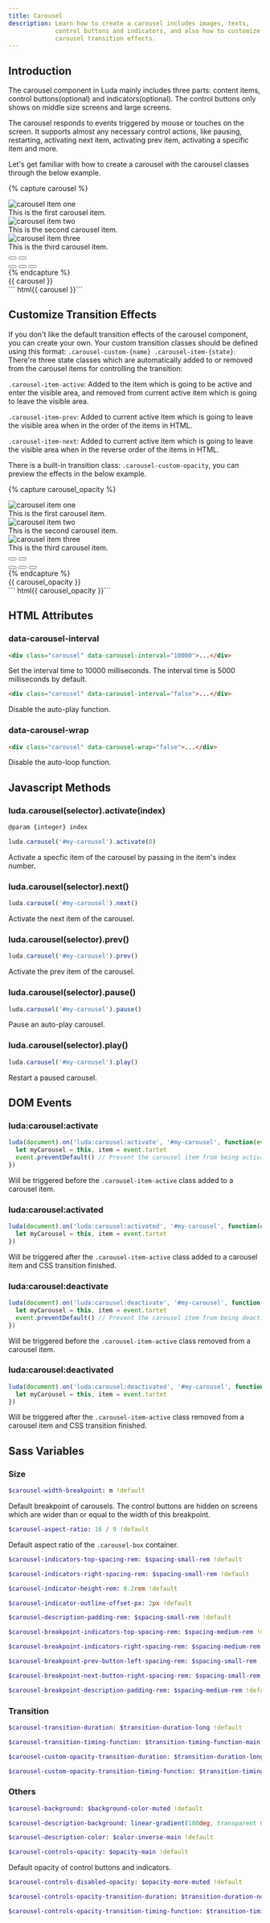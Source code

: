 ```yaml
---
title: Carousel
description: Learn how to create a carousel includes images, texts,
             control buttons and indicators, and also how to customize
             carousel transition effects.
---
```


## Introduction

The carousel component in Luda mainly includes three parts:
content items, control buttons(optional) and indicators(optional).
The control buttons only shows on middle size screens and
large screens.

The carousel responds to events triggered by
mouse or touches on the screen.
It supports almost any necessary control actions,
like pausing, restarting, activating next item, activating prev item,
activating a specific item and more.

Let's get familiar with how to create a carousel with the carousel classes
through the below example.

<!-- markdownlint-disable -->
{% capture carousel %}
<div class="carousel">
  <div class="carousel-box">
    <!-- A carousel item -->
    <div class="carousel-item">
      <!-- An image in the item -->
      <img class="carousel-figure" src="{{ '/assets/img/carousel1.jpg' | relative_url }}" alt="carousel item one">
      <!-- Some description texts in the item -->
      <div class="carousel-description">This is the first carousel item.</div>
    </div>
    <div class="carousel-item">
      <img class="carousel-figure" src="{{ '/assets/img/carousel2.jpg' | relative_url }}" alt="carousel item two">
      <div class="carousel-description">This is the second carousel item.</div>
    </div>
    <div class="carousel-item">
      <img class="carousel-figure" src="{{ '/assets/img/carousel3.jpg' | relative_url }}" alt="carousel item three">
      <div class="carousel-description">This is the third carousel item.</div>
    </div>
    <!-- The control buttons -->
    <button class="carousel-prev btn btn-text-light btn-ico"><i class="ico ico-left"></i></button>
    <button class="carousel-next btn btn-text-light btn-ico"><i class="ico ico-right"></i></button>
    <!-- The indicators -->
    <div class="carousel-indicators btns-x btns-margin">
      <button class="btn btn-small btn-light"></button>
      <button class="btn btn-small btn-light"></button>
      <button class="btn btn-small btn-light"></button>
    </div>
  </div>
</div>
{% endcapture %}
<div class="example">
  {{ carousel }}
</div>
``` html{{ carousel }}```
<!-- markdownlint-enable -->

## Customize Transition Effects

If you don't like the default transition effects of
the carousel component, you can create your own.
Your custom transition classes should be defined using this format:
`.carousel-custom-{name} .carousel-item-{state}`.
There're three state classes which are automatically added to
or removed from the carousel items for controlling the transition:

`.carousel-item-active`:
Added to the item which is going to be active
and enter the visible area,
and removed from current active item
which is going to leave the visible area.

`.carousel-item-prev`:
Added to current active item
which is going to leave the visible area
when in the order of the items in HTML.

`.carousel-item-next`:
Added to current active item
which is going to leave the visible area
when in the reverse order of the items in HTML.

There is a built-in transition class: `.carousel-custom-opacity`,
you can preview the effects in the below example.

<!-- markdownlint-disable -->
{% capture carousel_opacity %}
<div class="carousel carousel-custom-opacity">
  <div class="carousel-box">
    <div class="carousel-item">
      <img class="carousel-figure" src="{{ '/assets/img/carousel1.jpg' | relative_url }}" alt="carousel item one">
      <div class="carousel-description">This is the first carousel item.</div>
    </div>
    <div class="carousel-item">
      <img class="carousel-figure" src="{{ '/assets/img/carousel2.jpg' | relative_url }}" alt="carousel item two">
      <div class="carousel-description">This is the second carousel item.</div>
    </div>
    <div class="carousel-item">
      <img class="carousel-figure" src="{{ '/assets/img/carousel3.jpg' | relative_url }}" alt="carousel item three">
      <div class="carousel-description">This is the third carousel item.</div>
    </div>
    <button class="carousel-prev btn btn-text-light btn-ico"><i class="ico ico-left"></i></button>
    <button class="carousel-next btn btn-text-light btn-ico"><i class="ico ico-right"></i></button>
    <div class="carousel-indicators btns-x btns-margin">
      <button class="btn btn-small btn-light"></button>
      <button class="btn btn-small btn-light"></button>
      <button class="btn btn-small btn-light"></button>
    </div>
  </div>
</div>
{% endcapture %}
<div class="example">
  {{ carousel_opacity }}
</div>
``` html{{ carousel_opacity }}```
<!-- markdownlint-enable -->

## HTML Attributes

### data-carousel-interval

``` html
<div class="carousel" data-carousel-interval="10000">...</div>
```

Set the interval time to 10000 milliseconds.
The interval time is 5000 milliseconds by default.

``` html
<div class="carousel" data-carousel-interval="false">...</div>
```

Disable the auto-play function.

### data-carousel-wrap

``` html
<div class="carousel" data-carousel-wrap="false">...</div>
```

Disable the auto-loop function.

## Javascript Methods

### luda.carousel(selector).activate(index)

``` javascript
@param {integer} index
```

``` javascript
luda.carousel('#my-carousel').activate(0)
```

Activate a specfic item of the carousel by passing in the item's index number.

### luda.carousel(selector).next()

``` javascript
luda.carousel('#my-carousel').next()
```

Activate the next item of the carousel.

### luda.carousel(selector).prev()

``` javascript
luda.carousel('#my-carousel').prev()
```

Activate the prev item of the carousel.

### luda.carousel(selector).pause()

``` javascript
luda.carousel('#my-carousel').pause()
```

Pause an auto-play carousel.

### luda.carousel(selector).play()

``` javascript
luda.carousel('#my-carousel').play()
```

Restart a paused carousel.

## DOM Events

### luda:carousel:activate

``` javascript
luda(document).on('luda:carousel:activate', '#my-carousel', function(event){
  let myCarousel = this, item = event.tartet
  event.preventDefault() // Prevent the carousel item from being activated if necessary.
})
```

Will be triggered before the `.carousel-item-active` class added to a carousel item.

### luda:carousel:activated

``` javascript
luda(document).on('luda:carousel:activated', '#my-carousel', function(event){
  let myCarousel = this, item = event.tartet
})

```

Will be triggered after the `.carousel-item-active` class added
to a carousel item and CSS transition finished.

### luda:carousel:deactivate

``` javascript
luda(document).on('luda:carousel:deactivate', '#my-carousel', function(event){
  let myCarousel = this, item = event.tartet
  event.preventDefault() // Prevent the carousel item from being deactivated if necessary.
})
```

Will be triggered before the `.carousel-item-active` class removed from
a carousel item.

### luda:carousel:deactivated

``` javascript
luda(document).on('luda:carousel:deactivated', '#my-carousel', function(event){
  let myCarousel = this, item = event.tartet
})
```

Will be triggered after the `.carousel-item-active` class removed from
a carousel item and CSS transition finished.

## Sass Variables

### Size

``` sass
$carousel-width-breakpoint: m !default
```

Default breakpoint of carousels.
The control buttons are hidden on screens which are wider than
or equal to the width of this breakpoint.

``` sass
$carousel-aspect-ratio: 16 / 9 !default
```

Default aspect ratio of the `.carousel-box` container.

``` sass
$carousel-indicators-top-spacing-rem: $spacing-small-rem !default
```

``` sass
$carousel-indicators-right-spacing-rem: $spacing-small-rem !default
```

``` sass
$carousel-indicator-height-rem: 0.2rem !default
```

``` sass
$carousel-indicator-outline-offset-px: 2px !default
```

``` sass
$carousel-description-padding-rem: $spacing-small-rem !default
```

``` sass
$carousel-breakpoint-indicators-top-spacing-rem: $spacing-medium-rem !default
```

``` sass
$carousel-breakpoint-indicators-right-spacing-rem: $spacing-medium-rem !default
```

``` sass
$carousel-breakpoint-prev-button-left-spacing-rem: $spacing-small-rem !default
```

``` sass
$carousel-breakpoint-next-button-right-spacing-rem: $spacing-small-rem !default
```

``` sass
$carousel-breakpoint-description-padding-rem: $spacing-medium-rem !default
```

### Transition

``` sass
$carousel-transition-duration: $transition-duration-long !default
```

``` sass
$carousel-transition-timing-function: $transition-timing-function-main !default
```

``` sass
$carousel-custom-opacity-transition-duration: $transition-duration-long !default
```

<!-- markdownlint-disable -->
``` sass
$carousel-custom-opacity-transition-timing-function: $transition-timing-function-main !default
```
<!-- markdownlint-enable -->

### Others

``` sass
$carousel-background: $background-color-muted !default
```

<!-- markdownlint-disable -->
``` sass
$carousel-description-background: linear-gradient(180deg, transparent 0, rgba($background-color-dark, $opacity-most-muted) 2rem) !default
```
<!-- markdownlint-enable -->

``` sass
$carousel-description-color: $color-inverse-main !default
```

``` sass
$carousel-controls-opacity: $opacity-main !default
```

Default opacity of control buttons and indicators.

``` sass
$carousel-controls-disabled-opacity: $opacity-more-muted !default
```

``` sass
$carousel-controls-opacity-transition-duration: $transition-duration-normal !default
```

<!-- markdownlint-disable -->
``` sass
$carousel-controls-opacity-transition-timing-function: $transition-timing-function-main !default
```
<!-- markdownlint-enable -->